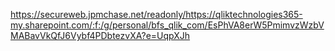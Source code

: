https://secureweb.jpmchase.net/readonly/https://qliktechnologies365-my.sharepoint.com/:f:/g/personal/bfs_qlik_com/EsPhVA8erW5PmimvzWzbVMABavVkQfJ6Vybf4PDbtezvXA?e=UqpXJh

